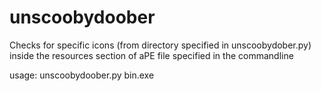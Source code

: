 # unscoobydoober

Checks for specific icons (from directory specified in unscoobydober.py) inside the resources section of aPE file specified in the commandline

usage:
unscoobydoober.py bin.exe
